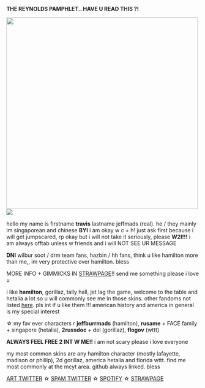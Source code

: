 **THE REYNOLDS PAMPHLET.. HAVE U READ THIS ?!**

  <img width="500" src="https://64.media.tumblr.com/7a0a814bf001d5494979c25187e6820a/6aec571d4b11117d-41/s500x750/8ac06ed4e6ae593063a6ba2411a38a8ba3cc6792.gif"/>


<img src="https://64.media.tumblr.com/6a9b5aa330333d4dfe5685b95b6afa26/d5be44d9bf4d0004-52/s1280x1920/5001abbc2f6e58268ba61a5bfde13231feb7b919.png"/>

hello my name is firstname **travis** lastname jeffmads (real). he / they mainly im singaporean and chinese
**BYI**
i am okay w c + h! just ask first because i will get jumpscared, rp okay but i will not take it seriously, please **W2I!!!** i am always offtab unless w friends and i will NOT SEE UR MESSAGE

**DNI** wilbur soot / drm team fans, hazbin / hh fans, think u like hamilton more than me,, im very protective over hamilton. bless

MORE INFO + GIMMICKS IN [STRAWPAGE](https://jeffermads.straw.page/)!! send me something please i love u

i like **hamilton**, gorillaz, tally hall, jet lag the game, welcome to the table and hetalia a lot so u will commonly see me in those skins. other fandoms not listed [here](https://rentry.co/totaldramaisIand). pls int if u like them !!! american history and america in general is my special interest

☆ my fav ever characters r **jeffburrmads** (hamilton), **rusame** + FACE family + singapore (hetalia), **2russdoc** + del (gorillaz), **flogov** (wttt)

**ALWAYS FEEL FREE 2 INT W ME!!** i am not scary please i love everyone

my most common skins are any hamilton character (mostly lafayette, madison or phillip), 2d gorillaz, america hetalia and florida wttt. find me most commonly at the mcyt area. github always linked. bless

[ART TWITTER](https://twitter.com/ogkrcast) ☆ [SPAM TWITTER](https://twitter.com/rusameyaoi) ☆ [SPOTIFY](https://open.spotify.com/user/pjs8thycpapcc70wb47elos6q) ☆ [STRAWPAGE](https://jeffermads.straw.page/)
